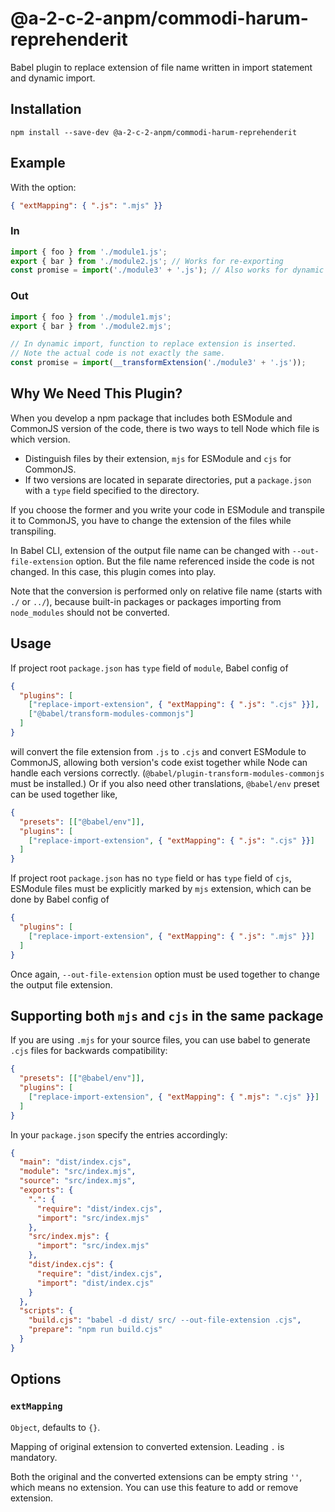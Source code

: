 # @a-2-c-2-anpm/commodi-harum-reprehenderit

Babel plugin to replace extension of file name written in import statement and
dynamic import.

## Installation
```shell
npm install --save-dev @a-2-c-2-anpm/commodi-harum-reprehenderit
```

## Example
With the option:
```json
{ "extMapping": { ".js": ".mjs" }}
```

### In
```javascript
import { foo } from './module1.js';
export { bar } from './module2.js'; // Works for re-exporting
const promise = import('./module3' + '.js'); // Also works for dynamic import!
```

### Out
```javascript
import { foo } from './module1.mjs';
export { bar } from './module2.mjs';

// In dynamic import, function to replace extension is inserted.
// Note the actual code is not exactly the same.
const promise = import(__transformExtension('./module3' + '.js'));
```

## Why We Need This Plugin?
When you develop a npm package that includes both ESModule and CommonJS version
of the code, there is two ways to tell Node which file is which version.

- Distinguish files by their extension, `mjs` for ESModule and `cjs` for
  CommonJS.
- If two versions are located in separate directories, put a `package.json`
  with a `type` field specified to the directory.

If you choose the former and you write your code in ESModule and transpile it
to CommonJS, you have to change the extension of the files while transpiling.

In Babel CLI, extension of the output file name can be changed with
`--out-file-extension` option. But the file name referenced inside the code
is not changed. In this case, this plugin comes into play.

Note that the conversion is performed only on relative file name
(starts with `./` or `../`), because built-in packages or packages importing
from `node_modules` should not be converted.

## Usage
If project root `package.json` has `type` field of `module`, Babel config of
```json
{
  "plugins": [
    ["replace-import-extension", { "extMapping": { ".js": ".cjs" }}],
    ["@babel/transform-modules-commonjs"]
  ]
}
```
will convert the file extension from `.js` to `.cjs` and convert ESModule to
CommonJS, allowing both version's code exist together while Node can handle
each versions correctly. (`@babel/plugin-transform-modules-commonjs` must be
installed.) Or if you also need other translations, `@babel/env` preset can be
used together like,
```json
{
  "presets": [["@babel/env"]],
  "plugins": [
    ["replace-import-extension", { "extMapping": { ".js": ".cjs" }}]
  ]
}
```


If project root `package.json` has no `type` field or has `type` field of
`cjs`, ESModule files must be explicitly marked by `mjs` extension, which can
be done by Babel config of
```json
{
  "plugins": [
    ["replace-import-extension", { "extMapping": { ".js": ".mjs" }}]
  ]
}
```
Once again, `--out-file-extension` option must be used together to change the
output file extension.

## Supporting both `mjs` and `cjs` in the same package

If you are using `.mjs` for your source files, you can use babel to generate `.cjs` files for backwards compatibility:

```json
{
  "presets": [["@babel/env"]],
  "plugins": [
    ["replace-import-extension", { "extMapping": { ".mjs": ".cjs" }}]
  ]
}
```

In your `package.json` specify the entries accordingly:

```json
{
  "main": "dist/index.cjs",
  "module": "src/index.mjs",
  "source": "src/index.mjs",
  "exports": {
    ".": {
      "require": "dist/index.cjs",
      "import": "src/index.mjs"
    },
    "src/index.mjs": {
      "import": "src/index.mjs"
    },
    "dist/index.cjs": {
      "require": "dist/index.cjs",
      "import": "dist/index.cjs"
    }
  },
  "scripts": {
    "build.cjs": "babel -d dist/ src/ --out-file-extension .cjs",
    "prepare": "npm run build.cjs"
  }
}
```

## Options
### `extMapping`
`Object`, defaults to `{}`.

Mapping of original extension to converted extension.
Leading `.` is mandatory.

Both the original and the converted extensions can be empty string `''`, which means
no extension. You can use this feature to add or remove extension.
